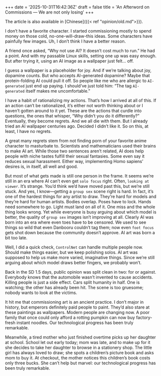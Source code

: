 +++
date = '2025-10-31T16:42:36Z'
draft = false
title = 'An Afterword on Commissions — We are not only losing'
+++

The article is also available in [Chinese]({{< ref "opinion/old.md">}}).

I don’t have a favorite character. I started commissioning mostly to spend money on those cold, no-one-will-draw-this ideas. Some characters have painfully few images. Uh, I don’t think I have a better reason.

A friend once asked, “Why not use AI? It doesn’t cost much to run.” He had a point. And with my passable Linux skills, setting one up was easy enough. But after trying it, using an AI image as a wallpaper just felt… off.

I guess a wallpaper is a placeholder for joy. And if we’re talking about joy, dopamine counts. But who accepts AI-generated dopamine? Maybe that protein-folding AI could pull it off. So people like me who are allergic to `AI-generated` just end up paying. I should’ve just told him: “The tag `AI-generated` itself makes me uncomfortable.”

I have a habit of rationalizing my actions. That’s how I arrived at all of this. If an action can’t be rationalized, it’s either not worth thinking about or I haven’t gotten around to it yet. These are the actions that curdle into questions, the ones that whisper, “Why didn’t you do it differently?” Eventually, they become regrets. And we all die with them. But I already tried an AI wallpaper centuries ago. Decided I didn’t like it. So on this, at least, I have no regrets.

A great many regrets stem from not finding porn of your favorite anime character to masturbate to. Scientists and mathematicians used their brains to make AI art. While those two sentences aren’t related, AI does help people with niche tastes fulfill their sexual fantasies. Some even say it reduces sexual harassment. Either way, implementing Homo sapiens’ desires is, in itself, all well and good.

But most of what gets made is still one person in the frame. It seems we’re still in an era where AI can’t even get `solo focus` right. Often, `looking at viewer`. It’s strange. You’d think we’d have moved past this, but we’re still stuck. And yes, I know—getting a `group sex` scene right is hard. In fact, it’s one of the hardest things for any artist to draw. They’re hard for models and they’re hard for human artists. Bodies overlap. Poses have to lock. Hands need somewhere to go. Light must land on all of it. One miss and the whole thing looks wrong. Yet while everyone is busy arguing about which model is better, the quality of `group sex` images isn’t improving at all. Clearly AI was born into an era where even toes have to be censored. We used to see things so wild that even Danbooru couldn’t tag them; now even `foot focus` gets shot down because the community doesn’t approve. AI art was born a bit too late.

Well, I did a quick check, `ControlNet` can handle multiple people now. Should make things easier, but we keep polishing solos. AI art was supposed to help us make more varied, imaginative things. Since we’re still arguing about which model draws better fingers, we probably won’t.

Back in the SD 1.5 days, public opinion was split clean in two: for or against. Everybody knows that the automobile wasn’t invented to cause accidents. Killing people is just a side effect. Cars split humanity in half. One is watching; the other has already been hit. The scene is too gruesome; nobody wants to look at the victims.

It hit me that commissioning art is an ancient practice. I don’t major in history, but emperors definitely paid people to paint. They’d also stare at these paintings as wallpapers. Modern people are changing now. A poor family that once could only afford a rotting pumpkin can now buy factory-fresh instant noodles. Our technological progress has been truly remarkable.

Meanwhile, a tired mother who just finished overtime picks up her daughter at school. School let out early today; mom was late, and to make up for it she decides to take her daughter to browse in a stationery shop. The little girl has always loved to draw; she spots a children’s picture book and asks mom to buy it. At checkout, the mother notices this children’s book costs only three bucks. She can’t help but marvel: our technological progress has been truly remarkable.
